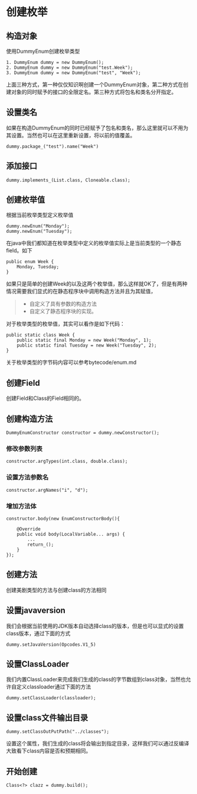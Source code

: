 # 创建枚举

## 构造对象

使用DummyEnum创建枚举类型
    
    1. DummyEnum dummy = new DummyEnum();
    2. DummyEnum dummy = new DummyEnum("test.Week");
    3. DummyEnum dummy = new DummyEnum("test", "Week");
    
上面三种方式，第一种仅仅知识啊创建一个DummyEnum对象，第二种方式在创建对象的同时赋予的接口的全限定名。第三种方式将包名和类名分开指定。

## 设置类名

如果在构造DummyEnum的同时已经赋予了包名和类名，那么这里就可以不用为其设置。当然也可以在这里重新设置，将以前的值覆盖。

    dummy.package_("test").name("Week")

## 添加接口

    dummy.implements_(List.class, Cloneable.class);
    
## 创建枚举值

根据当前枚举类型定义枚举值

    dummy.newEnum("Monday");
    dummy.newEnum("Tuesday");
    
在java中我们都知道在枚举类型中定义的枚举值实际上是当前类型的一个静态field。如下

    public enum Week {
        Monday, Tuesday;
    }

如果只是简单的创建Week的以及这两个枚举值，那么这样就OK了，但是有两种情况需要我们显式的在静态程序块中调用构造方法并且为其赋值，

> * 自定义了具有参数的构造方法
> * 自定义了静态程序块的实现。

对于枚举类型的枚举值，其实可以看作是如下代码：

    public static class Week {
        public static final Monday = new Week("Monday", 1);
        public static final Tuesday = new Week("Tuesday", 2);
    }

关于枚举类型的字节码内容可以参考bytecode/enum.md

## 创建Field

创建Field和Class的Field相同的。

## 创建构造方法

    DummyEnumConstructor constructor = dummy.newConstructor();
    
### 修改参数列表

    constructor.argTypes(int.class, double.class);
    
### 设置方法参数名

    constructor.argNames("i", "d");

### 增加方法体

    constructor.body(new EnumConstructorBody(){
        
        @Override
        public void body(LocalVariable... args) {
            ...
            return_();
        }
    });

## 创建方法

创建美剧类型的方法与创建class的方法相同


## 设置javaversion

我们会根据当前使用的JDK版本自动选择class的版本，但是也可以显式的设置class版本，通过下面的方式

    dummy.setJavaVersion(Opcodes.V1_5)

## 设置ClassLoader

我们内置ClassLoader来完成我们生成的class的字节数组到class对象，当然也允许自定义classloader通过下面的方法

    dummy.setClassLoader(classloader);

## 设置class文件输出目录

    dummy.setClassOutPutPath("../classes");
    
设置这个属性，我们生成的class将会输出到指定目录，这样我们可以通过反编译大致看下class内容是否和预期相同。

## 开始创建

    Class<?> clazz = dummy.build();    

